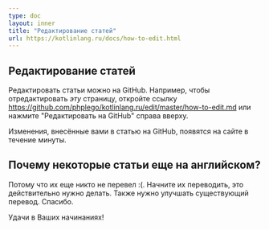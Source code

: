 ```yaml
---
type: doc
layout: inner
title: "Редактирование статей"
url: https://kotlinlang.ru/docs/how-to-edit.html
---
```


## Редактирование статей

Редактировать статьи можно на GitHub. Например, чтобы отредактировать *эту* страницу, откройте ссылку https://github.com/phplego/kotlinlang.ru/edit/master/how-to-edit.md или нажмите "Редактировать на GitHub" справа вверху.

Изменения, внесённые вами в статью на GitHub, появятся на сайте в течение минуты.

## Почему некоторые статьи еще на английском?
Потому что их еще никто не перевел :(. Начните их переводить, это действительно нужно делать. Также нужно улучшать существующий перевод. Спасибо.

Удачи в Ваших начинаниях!

